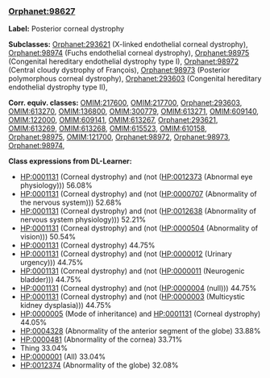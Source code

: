 
### [Orphanet:98627](http://www.orpha.net/ORDO/Orphanet_98627)
**Label:** Posterior corneal dystrophy

**Subclasses:** [Orphanet:293621](http://www.orpha.net/ORDO/Orphanet_293621) (X-linked endothelial corneal dystrophy), [Orphanet:98974](http://www.orpha.net/ORDO/Orphanet_98974) (Fuchs endothelial corneal dystrophy), [Orphanet:98975](http://www.orpha.net/ORDO/Orphanet_98975) (Congenital hereditary endothelial dystrophy type I), [Orphanet:98972](http://www.orpha.net/ORDO/Orphanet_98972) (Central cloudy dystrophy of François), [Orphanet:98973](http://www.orpha.net/ORDO/Orphanet_98973) (Posterior polymorphous corneal dystrophy), [Orphanet:293603](http://www.orpha.net/ORDO/Orphanet_293603) (Congenital hereditary endothelial dystrophy type II), 

**Corr. equiv. classes:** [OMIM:217600](http://purl.obolibrary.org/obo/OMIM_217600), [OMIM:217700](http://purl.obolibrary.org/obo/OMIM_217700), [Orphanet:293603](http://www.orpha.net/ORDO/Orphanet_293603), [OMIM:613270](http://purl.obolibrary.org/obo/OMIM_613270), [OMIM:136800](http://purl.obolibrary.org/obo/OMIM_136800), [OMIM:300779](http://purl.obolibrary.org/obo/OMIM_300779), [OMIM:613271](http://purl.obolibrary.org/obo/OMIM_613271), [OMIM:609140](http://purl.obolibrary.org/obo/OMIM_609140), [OMIM:122000](http://purl.obolibrary.org/obo/OMIM_122000), [OMIM:609141](http://purl.obolibrary.org/obo/OMIM_609141), [OMIM:613267](http://purl.obolibrary.org/obo/OMIM_613267), [Orphanet:293621](http://www.orpha.net/ORDO/Orphanet_293621), [OMIM:613269](http://purl.obolibrary.org/obo/OMIM_613269), [OMIM:613268](http://purl.obolibrary.org/obo/OMIM_613268), [OMIM:615523](http://purl.obolibrary.org/obo/OMIM_615523), [OMIM:610158](http://purl.obolibrary.org/obo/OMIM_610158), [Orphanet:98975](http://www.orpha.net/ORDO/Orphanet_98975), [OMIM:121700](http://purl.obolibrary.org/obo/OMIM_121700), [Orphanet:98972](http://www.orpha.net/ORDO/Orphanet_98972), [Orphanet:98973](http://www.orpha.net/ORDO/Orphanet_98973), [Orphanet:98974](http://www.orpha.net/ORDO/Orphanet_98974), 

**Class expressions from DL-Learner:**

- [HP:0001131](http://purl.obolibrary.org/obo/HP_0001131) (Corneal dystrophy) and (not ([HP:0012373](http://purl.obolibrary.org/obo/HP_0012373) (Abnormal eye physiology))) 56.08%
- [HP:0001131](http://purl.obolibrary.org/obo/HP_0001131) (Corneal dystrophy) and (not ([HP:0000707](http://purl.obolibrary.org/obo/HP_0000707) (Abnormality of the nervous system))) 52.68%
- [HP:0001131](http://purl.obolibrary.org/obo/HP_0001131) (Corneal dystrophy) and (not ([HP:0012638](http://purl.obolibrary.org/obo/HP_0012638) (Abnormality of nervous system physiology))) 52.21%
- [HP:0001131](http://purl.obolibrary.org/obo/HP_0001131) (Corneal dystrophy) and (not ([HP:0000504](http://purl.obolibrary.org/obo/HP_0000504) (Abnormality of vision))) 50.54%
- [HP:0001131](http://purl.obolibrary.org/obo/HP_0001131) (Corneal dystrophy) 44.75%
- [HP:0001131](http://purl.obolibrary.org/obo/HP_0001131) (Corneal dystrophy) and (not ([HP:0000012](http://purl.obolibrary.org/obo/HP_0000012) (Urinary urgency))) 44.75%
- [HP:0001131](http://purl.obolibrary.org/obo/HP_0001131) (Corneal dystrophy) and (not ([HP:0000011](http://purl.obolibrary.org/obo/HP_0000011) (Neurogenic bladder))) 44.75%
- [HP:0001131](http://purl.obolibrary.org/obo/HP_0001131) (Corneal dystrophy) and (not ([HP:0000004](http://purl.obolibrary.org/obo/HP_0000004) (null))) 44.75%
- [HP:0001131](http://purl.obolibrary.org/obo/HP_0001131) (Corneal dystrophy) and (not ([HP:0000003](http://purl.obolibrary.org/obo/HP_0000003) (Multicystic kidney dysplasia))) 44.75%
- [HP:0000005](http://purl.obolibrary.org/obo/HP_0000005) (Mode of inheritance) and [HP:0001131](http://purl.obolibrary.org/obo/HP_0001131) (Corneal dystrophy) 44.05%
- [HP:0004328](http://purl.obolibrary.org/obo/HP_0004328) (Abnormality of the anterior segment of the globe) 33.88%
- [HP:0000481](http://purl.obolibrary.org/obo/HP_0000481) (Abnormality of the cornea) 33.71%
- Thing 33.04%
- [HP:0000001](http://purl.obolibrary.org/obo/HP_0000001) (All) 33.04%
- [HP:0012374](http://purl.obolibrary.org/obo/HP_0012374) (Abnormality of the globe) 32.08%


